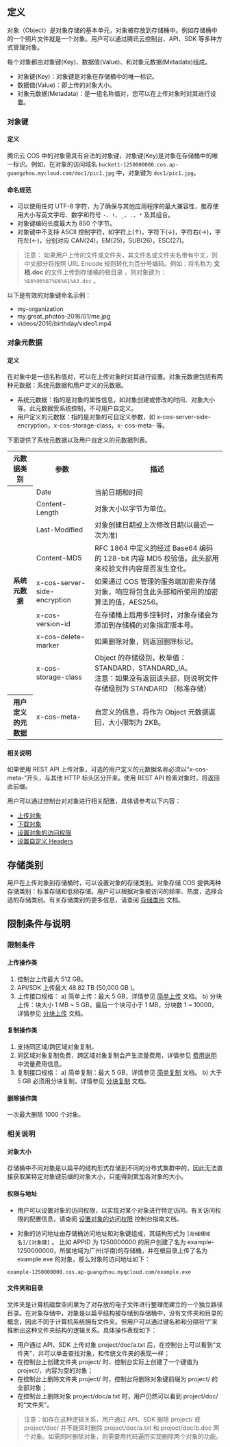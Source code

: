 ## 定义

对象（Object）是对象存储的基本单元，对象被存放到存储桶中。例如存储桶中的一个照片文件就是一个对象。用户可以通过腾讯云控制台、API、SDK 等多种方式管理对象。

每个对象都由对象键(Key)、数据值(Value)、和对象元数据(Metadata)组成。

- 对象键(Key)：对象键是对象在存储桶中的唯一标识。
- 数据值(Value)：即上传的对象大小。
- 对象元数据(Metadata)：是一组名称值对，您可以在上传对象时对其进行设置。

### 对象键

#### 定义

腾讯云 COS 中的对象需具有合法的对象键，对象键(Key)是对象在存储桶中的唯一标识。例如，在对象的访问域名 `bucket1-1250000000.cos.ap-guangzhou.mycloud.com/doc1/pic1.jpg` 中，对象键为 `doc1/pic1.jpg`。

#### 命名规范

- 可以使用任何 UTF-8 字符，为了确保与其他应用程序的最大兼容性，推荐使用大小写英文字母、数字和符号 `-`、`!`、`_`、`.`、`*` 及其组合。
- 对象键编码长度最大为 850 个字节。
- 对象键中不支持 ASCII 控制字符，如字符上(↑)，字符下(↓)，字符右(→)，字符左(←)，分别对应 CAN(24)，EM(25)，SUB(26)，ESC(27)。

>注意：
>如果用户上传的文件或文件夹，其文件名或文件夹名带有中文，则中文部分将按照 URL Encode 规则转化为百分号编码。例如：将名称为 **文档.doc** 的文件上传到存储桶的根目录 ，则对象键为：`%E6%96%87%E6%A1%A3.doc` 。

以下是有效的对象键命名示例：

- my-organization
- my.great_photos-2016/01/me.jpg
- videos/2016/birthday/video1.mp4

### 对象元数据

#### 定义

在对象中是一组名称值对，可以在上传对象时对其进行设置。对象元数据包括有两种元数据：系统元数据和用户定义的元数据。

- 系统元数据：指的是对象的属性信息，如对象创建或修改的时间、对象大小等。此元数据受系统控制，不可用户自定义。
- 用户定义的元数据：指的是对象的可自定义参数，如 x-cos-server-side-encryption，x-cos-storage-class，x- cos-meta- 等。

下面提供了系统元数据以及用户自定义的元数据列表。

<table>
   <tr>
      <th>元数据类别</th>
      <th>参数</th>
      <th>描述</th>
   </tr>
   <tr>
      <th rowspan="8">系统元数据</th>
      <td>Date</td>
      <td>当前日期和时间</td>
   </tr>
   <tr>
      <td>Content-Length</td>
      <td>对象大小以字节为单位。</td>
   </tr>
   <tr>
      <td>Last-Modified</td>
      <td>对象创建日期或上次修改日期(以最近一次为准)</td>
   </tr>
   <tr>
      <td>Content-MD5</td>
      <td>RFC 1864 中定义的经过 Base64 编码的 128-bit 内容 MD5 校验值。此头部用来校验文件内容是否发生变化。    </td>
   </tr>
   <tr>
      <td>x-cos-server-side-encryption</td>
      <td>如果通过 COS 管理的服务端加密来存储对象，响应将包含此头部和所使用的加密算法的值，AES256。</td>
   </tr>
   <tr>
      <td>x-cos-version-id</td>
      <td>在存储桶上启用多控制时，对象存储会为添加到存储桶的对象指定版本号。</td>
   </tr>
   <tr>
      <td>x-cos-delete-marker</td>
      <td>如果删除对象，则返回删除标记。</td>
   </tr>
   <tr>
      <td>x-cos-storage-class</td>
      <td>Object 的存储级别，枚举值：STANDARD，STANDARD_IA。<br>注意：如果没有返回该头部，则说明文件存储级别为 STANDARD （标准存储）</td>
   </tr>
   <tr>
      <th rowspan="1">用户定义的元数据</th>
      <td>x-cos-meta-</td>
      <td>	自定义的信息，将作为 Object 元数据返回，大小限制为 2KB。</td>
   </tr>
</table>


#### 相关说明

如果使用 REST API 上传对象，可选的用户定义的元数据名称必须以“x-cos-meta-”开头，与其他 HTTP 标头区分开来。使用 REST API 检索对象时，将返回此前缀。 

用户可以通过控制台对对象进行相关配置，具体请参考以下内容：

- [上传对象](https://cloud.tencent.com/document/product/436/13321)
- [下载对象](https://cloud.tencent.com/document/product/436/13322)
- [设置对象的访问权限](https://cloud.tencent.com/document/product/436/13327)
- [设置自定义 Headers](https://cloud.tencent.com/document/product/436/13361)

## 存储类别

用户在上传对象到存储桶时，可以设置对象的存储类别。对象存储 COS 提供两种存储类别：标准存储和低频存储。用户可以根据对象被访问的频率、热度，选择合适的存储类别。有关存储类别的更多信息，请查阅 [存储类别](https://cloud.tencent.com/document/product/436/6222#.E5.AD.98.E5.82.A8.E7.B1.BB.E5.88.AB) 文档。

## 限制条件与说明
### 限制条件
#### 上传操作类
 1. 控制台上传最大 512 GB。
 2. API/SDK 上传最大 48.82 TB (50,000 GB )。
 3. 上传接口规格：
  a) 简单上传：最大 5 GB，详情参见 [简单上传](https://cloud.tencent.com/document/product/436/14113) 文档。
  b) 分块上传：块大小 1 MB ~ 5 GB，最后一个块可小于 1 MB，分块数 1 ~ 10000，详情参见 [分块上传](https://cloud.tencent.com/document/product/436/14112) 文档。

#### 复制操作类
 1. 支持同区域/跨区域对象复制。
 2. 同区域对象复制免费，跨区域对象复制会产生流量费用，详情参见 [费用说明](https://cloud.tencent.com/document/product/436/6239) 中流量费用信息。
 3. 复制接口规格：
  a) 简单复制：最大 5 GB，详情参见 [简单复制](https://cloud.tencent.com/document/product/436/14117) 文档。
  b) 大于 5 GB 必须用分块复制，详情参见 [分块复制](https://cloud.tencent.com/document/product/436/14118) 文档。

#### 删除操作类
一次最大删除 1000 个对象。

### 相关说明

#### 对象大小

存储桶中不同对象是以扁平的结构形式存储到不同的分布式集群中的，因此无法直接获取某特定对象键前缀的对象大小，只能得到累加各对象的大小。

#### 权限与地址

- 用户可以设置对象的访问权限，以实现对某个对象进行特定访问。有关访问权限的配置信息，请查阅 [设置对象的访问权限](https://cloud.tencent.com/document/product/436/13327) 控制台指南文档。

- 对象的访问地址由存储桶访问地址和对象键组成，其结构形式为 `[存储桶域名]/[对象键]` 。 比如 APPID 为 1250000000 的用户创建了名为 example-1250000000，所属地域为广州(华南)的存储桶，并在根目录上传了名为 example.exe 的对象，那么对象的访问地址如下：
```
example-1250000000.cos.ap-guangzhou.myqcloud.com/example.exe
```

#### 文件夹和目录
文件夹是计算机磁盘空间里为了对存放的电子文件进行整理而建立的一个独立路径目录。在对象存储中，对象是以扁平结构被存储到存储桶中，没有文件夹和目录的概念，因此不同于计算机系统拥有文件夹。但用户可以通过键名称和分隔符“/”来推断出这种文件夹结构的逻辑关系。具体操作表现如下：

- 用户通过 API、SDK 上传对象 project/doc/a.txt 后，在控制台上可以看到“文件夹”，并可以单击查找对象，和传统文件夹的表现一样；
- 在控制台上创建文件夹 project/ 时，控制台实际上创建了一个键值为 project/，内容为空的对象；
- 在控制台上删除文件夹 project/ 时，控制台将删除对象键前缀为 project/ 的全部对象；
- 在控制台上删除对象 project/doc/a.txt 时，用户仍然可以看到 project/doc/ 的“文件夹”。

>注意：如存在这种逻辑关系，用户通过 API、SDK 删除 project/ 或 project/doc/ 并不能同时删除 project/doc/a.txt 和 project/doc/b.doc 两个对象。如需同时删除对象，则需要用代码遍历实现删除两个对象的功能。
